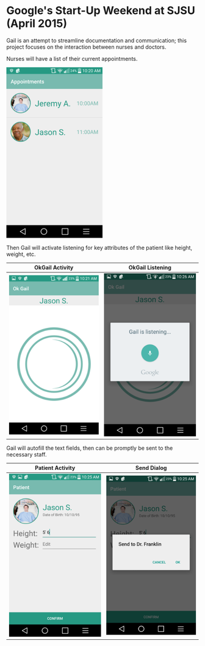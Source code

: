 # Google's Start-Up Weekend at SJSU (April 2015)
Gail is an attempt to streamline documentation and communication; this project focuses on the interaction between nurses and doctors.



Nurses will have a list of their current appointments.




<img src="https://github.com/JSafaiyeh/Okay-Gail-Start-Up-Weekend-2015/blob/master/screenshots/AppointmentActivity.png" alt="Appointment Activity" width="50%">



Then Gail will activate listening for key attributes of the patient like height, weight, etc.




OkGail Activity             |  OkGail Listening
-------------------------|-------------------------
![](https://github.com/JSafaiyeh/Okay-Gail-Start-Up-Weekend-2015/blob/master/screenshots/OkGailActivity.png)  |  ![](https://github.com/JSafaiyeh/Okay-Gail-Start-Up-Weekend-2015/blob/master/screenshots/OkGail.png)



Gail will autofill the text fields, then can be promptly be sent to the necessary staff.


Patient Activity             |  Send Dialog
-------------------------|-------------------------
![](https://github.com/JSafaiyeh/Okay-Gail-Start-Up-Weekend-2015/blob/master/screenshots/PatientActivity.png)  |  ![](https://github.com/JSafaiyeh/Okay-Gail-Start-Up-Weekend-2015/blob/master/screenshots/SendDialog.png)

